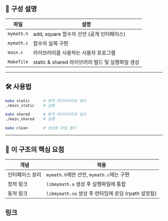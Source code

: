 
## 📁 구성 설명

| 파일 | 설명 |
|------|------|
| `mymath.h` | add, square 함수의 선언 (공개 인터페이스) |
| `mymath.c` | 함수의 실제 구현 |
| `main.c` | 라이브러리를 사용하는 사용자 프로그램 |
| `Makefile` | static & shared 라이브러리 빌드 및 실행파일 생성

---

## 🛠 사용법

```bash
make static      # 정적 라이브러리로 빌드
./main_static    # 실행

make shared      # 동적 라이브러리로 빌드
./main_shared    # 실행

make clean       # 생성된 파일 정리
```

---

## 🧠 이 구조의 핵심 요점

| 개념 | 적용 |
|------|------|
| 인터페이스 분리 | `mymath.h`에만 선언, `mymath.c`에는 구현 |
| 정적 링크 | `libmymath.a` 생성 후 실행파일에 통합 |
| 동적 링크 | `libmymath.so` 생성 후 런타임에 로딩 (rpath 설정됨) |

## 링크